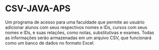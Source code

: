 # CSV-JAVA-APS
Um programa de acesso para uma faculdade que permite ao usuário adicionar alunos com seus respectivos nomes e IDs, cursos com seus nomes e IDs, e suas relações, como notas, substitutivas e exames. Todas as informações serão armazenadas em um arquivo CSV, que funcionará como um banco de dados no formato Excel.
